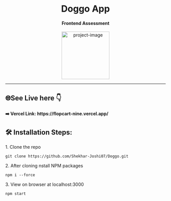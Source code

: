 <h1 align="center" id="title">Doggo App</h1> <h4 align="center">Frontend Assessment</h4>

<p align="center"><img src="https://github.com/Shekhar-Joshi07/Doggo/assets/110104542/b582a0b6-e368-4cce-9687-0e22d2036dcf" alt="project-image" width="150" height="150/"></p>
<hr/>
<h2>🌐See Live here 👇</h2>

<h4>➡️ Vercel Link: https://flopcart-nine.vercel.app/</h4>

<h2>🛠️ Installation Steps:</h2>

<p>1. Clone the repo</p>

```
git clone https://github.com/Shekhar-Joshi07/Doggo.git
```

<p>2. After cloning nstall NPM packages</p>

```
npm i --force
```

<p>3. View on browser at localhost:3000</p>

```
npm start
```


